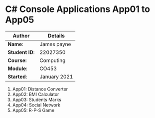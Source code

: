 # C# Console Applications App01 to App05
| Author | Details |
| ---- | ---- |
**Name**: |James payne  |
**Student ID**: | 22027350 |
**Course:** | Computing |
**Module**: | CO453     |
**Started**: | January 2021 |    

1. App01: Distance Converter
2. App02: BMI Calculator
3. App03: Students Marks
4. App04: Social Network
5. App05: R-P-S Game
